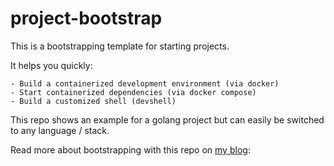 # project-bootstrap

This is a bootstrapping template for starting projects.

It helps you quickly:

    - Build a containerized development environment (via docker)
    - Start containerized dependencies (via docker compose)
    - Build a customized shell (devshell)


This repo shows an example for a golang project but can easily be switched to any language / stack.

Read more about bootstrapping with this repo on [my blog](https://blog.lobocv.com/posts/dev_environment/):
